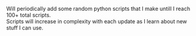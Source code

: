 Will periodically add some random python scripts that I make untill I reach 100+ total scripts.  
Scripts will increase in complexity with each update as I learn about new stuff I can use.
